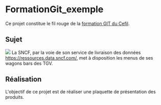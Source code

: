 # FormationGit_exemple

Ce projet constitue le fil rouge de la [formation GIT du Cefil](https://github.com/RemiDumas/FormationGit). 

## Sujet
![](Sncf_logo.png)
La SNCF, par la voie de son service de livraison des données <https://ressources.data.sncf.com/>, met à disposition les menus de ses wagons bars des TGV.

## Réalisation
L'objectif de ce projet est de réaliser une plaquette de présentation des produits.
